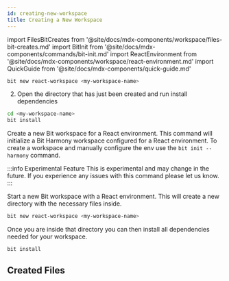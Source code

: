 ```yaml
---
id: creating-new-workspace
title: Creating a New Workspace
---
```


import FilesBitCreates from '@site/docs/mdx-components/workspace/files-bit-creates.md'
import BitInit from '@site/docs/mdx-components/commands/bit-init.md'
import ReactEnvironment from '@site/docs/mdx-components/workspace/react-environment.md'
import QuickGuide from '@site/docs/mdx-components/quick-guide.md'


```bash
bit new react-workspace <my-workspace-name>
```

2. Open the directory that has just been created and run install dependencies

```bash
cd <my-workspace-name>
bit install
```

Create a new Bit workspace for a React environment. This command will initialize a Bit Harmony workspace configured for a React environment. To create a workspace and manually configure the env use the `bit init --harmony` command.

:::info Experimental Feature
This is experimental and may change in the future. If you experience any issues with this command please let us know.
:::

Start a new Bit workspace with a React environment. This will create a new directory with the necessary files inside.

```bash
bit new react-workspace <my-workspace-name>
```

Once you are inside that directory you can then install all dependencies needed for your workspace.

```bash
bit install
```

## Created Files

<FilesBitCreates />
